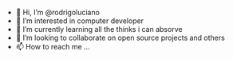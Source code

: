 - 👋 Hi, I’m @rodrigoluciano
- 👀 I’m interested in computer developer
- 🌱 I’m currently learning all the thinks i can absorve
- 💞️ I’m looking to collaborate on open source projects and others
- 📫 How to reach me ...

<!---
rodrigoluciano/rodrigoluciano is a ✨ special ✨ repository because its `README.md` (this file) appears on your GitHub profile.
You can click the Preview link to take a look at your changes.
--->
